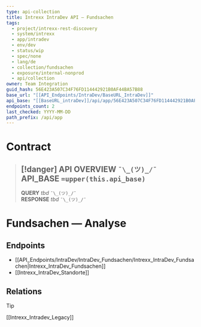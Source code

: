```yaml
---
type: api-collection
title: Intrexx IntraDev API — Fundsachen
tags:
  - project/intrexx-rest-discovery
  - system/intrexx
  - app/intradev
  - env/dev
  - status/wip
  - spec/none
  - lang/de
  - collection/fundsachen
  - exposure/internal-nonprod
  - api/collection
owner: Team Integration
guid_hash: 56E423A507C34F76FD114442921B0AF44BA57B88
base_url: "[[API_Endpoints/IntraDev/BaseURL_IntraDev]]"
api_base: "[[BaseURL_intraDev]]/api/app/56E423A507C34F76FD114442921B0AF44BA57B88"
endpoints_count: 2
last_checked: YYYY-MM-DD
path_prefix: /api/app
---
```




#  Contract
> [!danger] API OVERVIEW `¯\_(ツ)_/¯`
> **API_BASE** `=upper(this.api_base)`
> ---
> **QUERY** _tbd_ `¯\_(ツ)_/¯`  
> **RESPONSE** _tbd_ `¯\_(ツ)_/¯`

# Fundsachen — Analyse

## Endpoints
- [[API_Endpoints/IntraDev/IntraDev_Fundsachen/Intrexx_IntraDev_Fundsachen|Intrexx_IntraDev_Fundsachen]]
- [[Intrexx_IntraDev_Standorte]]


## Relations
> [!tip]
> [[Intrexx_Intradev_Legacy]]
